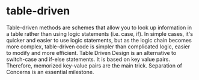 # table-driven
Table-driven methods are schemes that allow you to look up information in a table rather than using logic statements (i.e. case, if). In simple cases, it's quicker and easier to use logic statements, but as the logic chain becomes more complex, table-driven code is simpler than complicated logic, easier to modify and more efficient.   Table Driven Design is an alternative to switch-case and if-else statements. It is based on key value pairs. Therefore, memorized key-value pairs are the main trick.   Separation of Concerns is an essential milestone.

